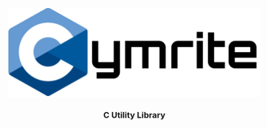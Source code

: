 <p align="center">
  <img src="logo.png" alt="Cymrite Logo"/>
</p>


<h3 align="center">C Utility Library</h3>